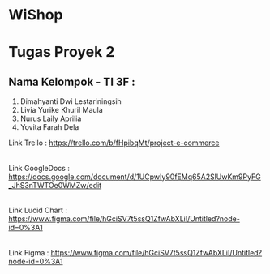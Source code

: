 # WiShop
# Tugas Proyek 2 
## Nama Kelompok - TI 3F :
1. Dimahyanti Dwi Lestariningsih
2. Livia Yurike Khuril Maula
3. Nurus Laily Aprilia
4. Yovita Farah Dela 

Link Trello : https://trello.com/b/fHpibqMt/project-e-commerce
######
Link GoogleDocs : https://docs.google.com/document/d/1UCpwIy90fEMq65A2SlUwKm9PyFG_JhS3nTWTOe0WMZw/edit
######
Link Lucid Chart : https://www.figma.com/file/hGciSV7t5ssQ1ZfwAbXLiI/Untitled?node-id=0%3A1
######
Link Figma : https://www.figma.com/file/hGciSV7t5ssQ1ZfwAbXLiI/Untitled?node-id=0%3A1
